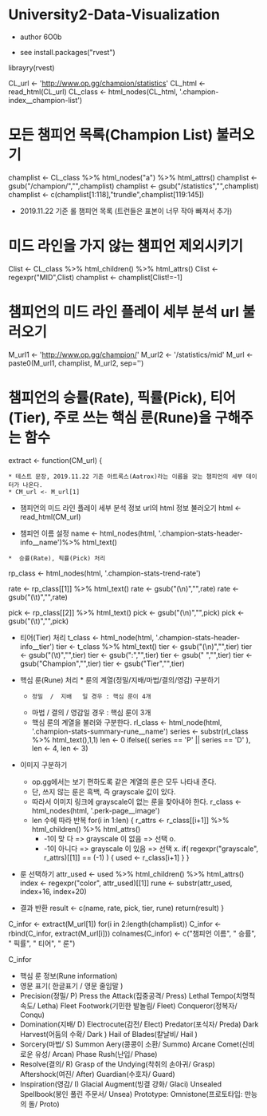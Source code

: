 # University2-Data-Visualization
 * author 6O0b

 * see install.packages("rvest")

librayry(rvest)

CL_url <- 'http://www.op.gg/champion/statistics'
CL_html <- read_html(CL_url)
CL_class <- html_nodes(CL_html, '.champion-index__champion-list')


# 모든 챔피언 목록(Champion List) 불러오기 
champlist <- CL_class %>% html_nodes("a") %>% html_attrs()
champlist <- gsub("/champion/","",champlist)
champlist <- gsub("/statistics","",champlist)
champlist <- c(champlist[1:118],"trundle",champlist[119:145])
*  2019.11.22 기준 롤 챔피언 목록 (트런들은 표본이 너무 작아 빠져서 추가)


# 미드 라인을 가지 않는 챔피언 제외시키기 
Clist <- CL_class %>% html_children() %>% html_attrs()
Clist <- regexpr("MID",Clist)
champlist <- champlist[Clist!=-1]


# 챔피언의 미드 라인 플레이 세부 분석 url 불러오기
M_url1 <- 'http://www.op.gg/champion/'
M_url2 <- '/statistics/mid'
M_url <- paste0(M_url1, champlist, M_url2, sep='')


# 챔피언의 승률(Rate), 픽률(Pick), 티어(Tier), 주로 쓰는 핵심 룬(Rune)을 구해주는 함수
extract <- function(CM_url) {
  
    * 테스트 문장, 2019.11.22 기준 아트록스(Aatrox)라는 이름을 갖는 챔피언의 세부 데이터가 나온다.
    * CM_url <- M_url[1]

   *  챔피언의 미드 라인 플레이 세부 분석 정보 url의 html 정보 불러오기
    html <- read_html(CM_url)

   *  챔피언 이름 설정
   name <- html_nodes(html, '.champion-stats-header-info__name')%>% html_text()
   
 	*  승률(Rate), 픽률(Pick) 처리
   rp_class <- html_nodes(html, '.champion-stats-trend-rate')
   
   rate <- rp_class[[1]] %>% html_text()
   rate <- gsub("(\n)","",rate)
   rate <- gsub("(\t)","",rate)
   
   pick <- rp_class[[2]] %>% html_text()
   pick <- gsub("(\n)","",pick)
   pick <- gsub("(\t)","",pick)
  
   *  티어(Tier) 처리
   t_class <- html_node(html, '.champion-stats-header-info__tier')
   tier <- t_class %>% html_text()
   tier <- gsub("(\n)","",tier)
   tier <- gsub("(\t)","",tier)
   tier <- gsub(":","",tier)
   tier <- gsub(" ","",tier)
   tier <- gsub("Champion","",tier)
   tier <- gsub("Tier","",tier)
  
  *  핵심 룬(Rune) 처리
    * 룬의 계열(정밀/지배/마법/결의/영감) 구분하기 
      *     정밀  /  지배   일 경우 : 핵심 룬이 4개 
      *   마법 / 결의 / 영감일 경우 : 핵심 룬이 3개 
      * 핵심 룬의 계열을 불러와 구분한다.
      rl_class <- html_node(html, '.champion-stats-summary-rune__name')
      series <- substr(rl_class %>% html_text(),1,1)
      len <- 0
      ifelse(( series == 'P' || series == 'D' ), len <- 4, len <- 3)
    
   *  이미지 구분하기 
      *   op.gg에서는 보기 편하도록 같은 계열의 룬은 모두 나타내 준다.
      *   단, 쓰지 않는 룬은 흑백, 즉 grayscale 값이 있다.
      *   따라서 이미지 링크에 grayscale이 없는 룬을 찾아내야 한다.
      r_class <- html_nodes(html, '.perk-page__image')
      * len 수에 따라 반복 
      for(i in 1:len) {
        r_attrs <- r_class[[i+1]] %>% html_children() %>% html_attrs()
        * -1이  맞 다 => grayscale 이 없음 => 선택 o.
        * -1이 아니다 => grayscale 이 있음 => 선택 x.
        if( regexpr("grayscale", r_attrs)[[1]] == (-1) ) { used <- r_class[i+1] }
      }
      
   *  룬 선택하기 
      attr_used <- used %>% html_children() %>% html_attrs()
      index <- regexpr("color", attr_used)[[1]]
      rune <- substr(attr_used, index+16, index+20)

  *  결과 반환
    result <- c(name, rate, pick, tier, rune)
    return(result)
}

C_infor <- extract(M_url[1])
for(i in 2:length(champlist)) C_infor <- rbind(C_infor, extract(M_url[i]))
colnames(C_infor) <- c("챔피언 이름", "  승률", "   픽률", "   티어", "    룬")

C_infor

  * 핵심 룬 정보(Rune information)
  * 영문 표기( 한글표기 / 영문 줄임말 )
  * Precision(정밀/                               P)
     Press the Attack(집중공격/                  Press)
     Lethal Tempo(치명적 속도/                   Letha)
     Fleet Footwork(기민한 발놀림/               Fleet)
     Conqueror(정복자/                           Conqu)
  * Domination(지배/                              D)
     Electrocute(감전/                           Elect)
     Predator(포식자/                            Preda)
     Dark Harvest(어둠의 수확/                   Dark )
     Hail of Blades(칼날비/                      Hail )
  * Sorcery(마법/                                 S)
     Summon Aery(콩콩이 소환/                    Summo)
     Arcane Comet(신비로운 유성/                 Arcan)
     Phase Rush(난입/                            Phase)
  * Resolve(결의/                                 R)
     Grasp of the Undying(착취의 손아귀/         Grasp)
     Aftershock(여진/                            After)
     Guardian(수호자/                            Guard)
  * Inspiration(영감/                             I)
     Glacial Augment(빙결 강화/                  Glaci)
     Unsealed Spellbook(봉인 풀린 주문서/        Unsea)
     Prototype: Omnistone(프로토타입: 만능의 돌/ Proto)
